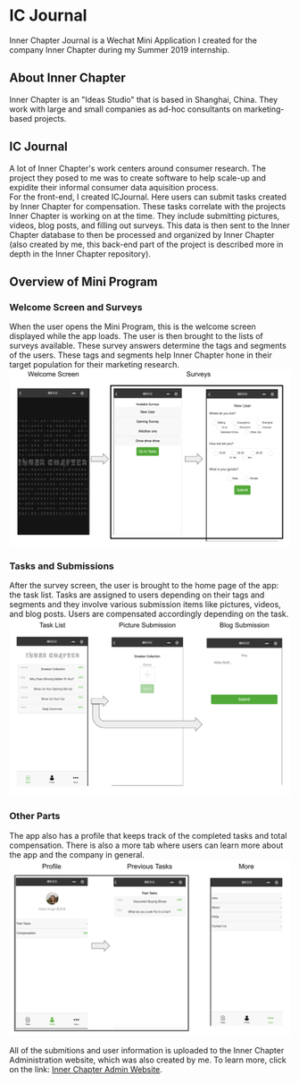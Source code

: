 # IC Journal

Inner Chapter Journal is a Wechat Mini Application I created for the company Inner Chapter during my Summer 2019 internship.

## About Inner Chapter
Inner Chapter is an "Ideas Studio" that is based in Shanghai, China.  They work with large and small companies as ad-hoc consultants on marketing-based projects.

## IC Journal
A lot of Inner Chapter's work centers around consumer research.  The project they posed to me was to create software to help scale-up and expidite their informal consumer data aquisition process.  
For the front-end, I created ICJournal. Here users can submit tasks created by Inner Chapter for compensation.  These tasks correlate with the projects Inner Chapter is working on at the time.  They include submitting pictures, videos, blog posts, and filling out surveys. 
This data is then sent to the Inner Chapter database to then be processed and organized by Inner Chapter (also created by me, this back-end part of the project is described more in depth in the Inner Chapter repository).

## Overview of Mini Program

### Welcome Screen and Surveys
When the user opens the Mini Program, this is the welcome screen displayed while the app loads. The user is then brought to the lists of surveys available. These survey answers determine the tags and segments of the users. These tags and segments help Inner Chapter hone in their target population for their marketing research.
<img src="https://github.com/alexisengel/icjournel/blob/master/weixinPics/groupedPics/first.png?raw=true" alt="drawing" width="700"/>
### Tasks and Submissions
After the survey screen, the user is brought to the home page of the app: the task list. Tasks are assigned to users depending on their tags and segments and they involve various submission items like pictures, videos, and blog posts. Users are compensated accordingly depending on the task.
<img src="https://github.com/alexisengel/icjournel/blob/master/weixinPics/groupedPics/second.png?raw=true" alt="drawing" width="700"/>
### Other Parts
The app also has a profile that keeps track of the completed tasks and total compensation. There is also a more tab where users can learn more about the app and the company in general.
<img src="https://github.com/alexisengel/icjournel/blob/master/weixinPics/groupedPics/third.png?raw=true" alt="drawing" width="700"/>

All of the submitions and user information is uploaded to the Inner Chapter Administration website, which was also created by me. To learn more, click on the link: [Inner Chapter Admin Website](https://github.com/alexisengel/innerchapter). 
